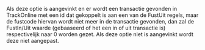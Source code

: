 Als deze optie is aangevinkt en er wordt een transactie gevonden in TrackOnline met een id dat gekoppelt is aan een van de FustUit regels, maar de fustcode hiervan wordt niet meer in de transactie gevonden, dan zal de FustIn/Uit waarde (gebaaseerd of het een in of uit transactie is) respectivelijk naar 0 worden gezet. Als deze optie niet is aangevinkt wordt deze niet aangepast.
